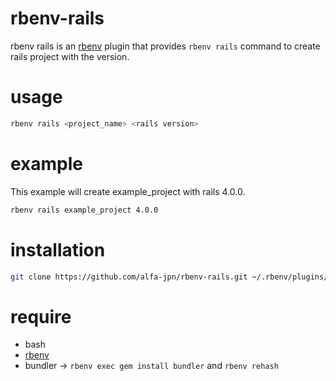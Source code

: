 rbenv-rails
===========
rbenv rails is an [rbenv](https://github.com/sstephenson/rbenv) plugin that provides `rbenv rails` command to create rails project with the version.

# usage
``` sh
rbenv rails <project_name> <rails version>
```

# example
This example will create example_project with rails 4.0.0.
``` sh
rbenv rails example_project 4.0.0
```

# installation
``` sh
git clone https://github.com/alfa-jpn/rbenv-rails.git ~/.rbenv/plugins/rbenv-rails
```

# require
- bash
- [rbenv](https://github.com/sstephenson/rbenv)
- bundler -> `rbenv exec gem install bundler` and `rbenv rehash`
